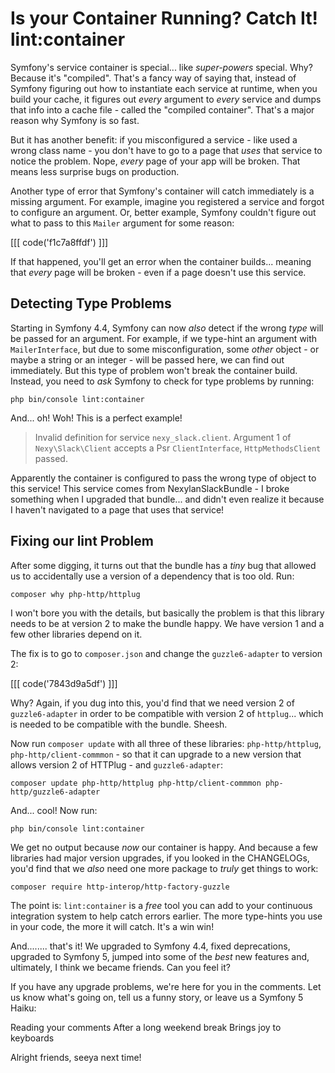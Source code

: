 # Is your Container Running? Catch It! lint:container

Symfony's service container is special... like *super-powers* special. Why? Because
it's "compiled". That's a fancy way of saying that, instead of Symfony figuring
out how to instantiate each service at runtime, when you build your cache, it
figures out *every* argument to *every* service and dumps that info into a cache
file - called the "compiled container". That's a major reason why Symfony is so
fast.

But it has another benefit: if you misconfigured a service - like used a wrong
class name - you don't have to go to a page that *uses* that service to notice the
problem. Nope, *every* page of your app will be broken. That means less surprise
bugs on production.

Another type of error that Symfony's container will catch immediately is a missing
argument. For example, imagine you registered a service and forgot to configure
an argument. Or, better example, Symfony couldn't figure out what to pass to this
`Mailer` argument for some reason:

[[[ code('f1c7a8ffdf') ]]]

If that happened, you'll get an error when the container builds... meaning
that *every* page will be broken - even if a page doesn't use this service.

## Detecting Type Problems

Starting in Symfony 4.4, Symfony can now *also* detect if the wrong *type* will
be passed for an argument. For example, if we type-hint an argument with
`MailerInterface`, but due to some misconfiguration, some *other* object - or maybe
a string or an integer - will be passed here, we can find out immediately. But
this type of problem won't break the container build. Instead, you need to *ask*
Symfony to check for type problems by running:

```terminal
php bin/console lint:container
```

And... oh! Woh! This is a perfect example!

> Invalid definition for service `nexy_slack.client`. Argument 1 of
> `Nexy\Slack\Client` accepts a Psr `ClientInterface`, `HttpMethodsClient` passed.

Apparently the container is configured to pass the wrong type of object to this
service! This service comes from NexylanSlackBundle - I broke something when I
upgraded that bundle... and didn't even realize it because I haven't navigated
to a page that uses that service!

## Fixing our lint Problem

After some digging, it turns out that the bundle has a *tiny* bug that allowed
us to accidentally use a version of a dependency that is too old. Run:

```terminal
composer why php-http/httplug
```

I won't bore you with the details, but basically the problem is that this library
needs to be at version 2 to make the bundle happy. We have version 1 and a few
other libraries depend on it.

The fix is to go to `composer.json` and change the `guzzle6-adapter` to
version 2:

[[[ code('7843d9a5df') ]]]

Why? Again, if you dug into this, you'd find that we need version 2
of `guzzle6-adapter` in order to be compatible with version 2 of `httplug`...
which is needed to be compatible with the bundle. Sheesh.

Now run `composer update` with all three of these libraries:
`php-http/httplug`, `php-http/client-commmon` - so that it can upgrade to a new
version that allows version 2 of HTTPlug - and `guzzle6-adapter`:

```terminal-silent
composer update php-http/httplug php-http/client-commmon php-http/guzzle6-adapter
```

And... cool! Now run:

```terminal
php bin/console lint:container
```

We get no output because *now* our container is happy. And because a few libraries
had major version upgrades, if you looked in the CHANGELOGs, you'd find that we
*also* need one more package to *truly* get things to work:

```terminal
composer require http-interop/http-factory-guzzle
```

The point is: `lint:container` is a *free* tool you can add to your continuous
integration system to help catch errors earlier. The more type-hints you use
in your code, the more it will catch. It's a win win!

And........ that's it! We upgraded to Symfony 4.4, fixed deprecations,
upgraded to Symfony 5, jumped into some of the *best* new features and, ultimately,
I think we became friends. Can you feel it?

If you have any upgrade problems, we're here for you in the comments. Let us
know what's going on, tell us a funny story, or leave us a Symfony 5 Haiku:

Reading your comments
After a long weekend break
Brings joy to keyboards

Alright friends, seeya next time!
